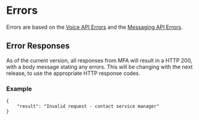 # Errors

Errors are based on the [Voice API Errors](../voice/errors.md) and the [Messaging API Errors](../messaging/errors/about.md).

## Error Responses

As of the current version, all responses from MFA will result in a HTTP 200, with a body message stating any errors. This will be changing with the next release, to use the appropriate HTTP response codes.

### Example

```
{
    "result": "Invalid request - contact service manager"
}
```
